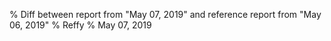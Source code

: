 % Diff between report from "May 07, 2019" and reference report from "May 06, 2019"
% Reffy
% May 07, 2019

